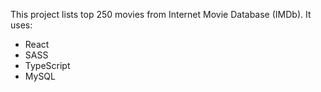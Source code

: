 This project lists top 250 movies from Internet Movie Database (IMDb).
It uses:

<ul>
    <li>React</li>
    <li>SASS</li>
    <li>TypeScript</li>
    <li>MySQL</li>
</ul>
